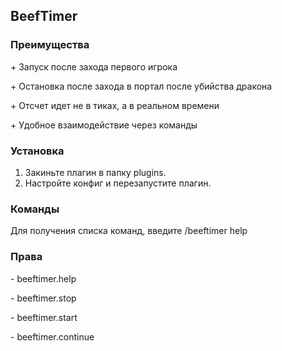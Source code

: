 BeefTimer
---
<h3>Преимущества</h3>
<p> + Запуск после захода первого игрока</p>
<p> + Остановка после захода в портал после убийства дракона</p>
<p> + Отсчет идет не в тиках, а в реальном времени</p>
<p> + Удобное взаимодействие через команды</p>

<h3>Установка</h3>

1. Закиньте плагин в папку plugins.
2. Настройте конфиг и перезапустите плагин. 

<h3>Команды</h3>
Для получения списка команд, введите /beeftimer help

<h3>Права</h3>
<p>- beeftimer.help</p>
<p>- beeftimer.stop</p>
<p>- beeftimer.start</p>
<p>- beeftimer.continue</p>
